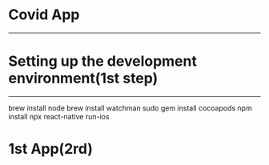 # Covid App
---
# Setting up the development environment(1st step)
---
brew install node
brew install watchman
sudo gem install cocoapods
npm install
npx react-native run-ios
# 1st App(2rd)
